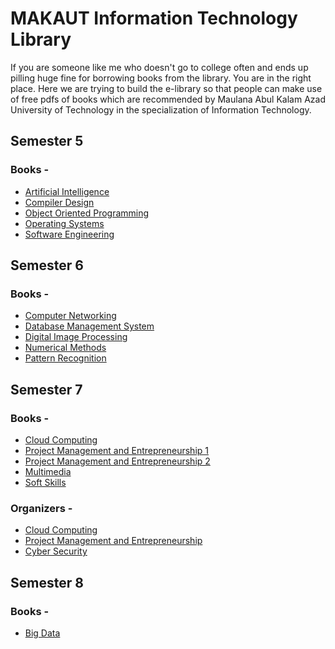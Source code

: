 # MAKAUT Information Technology Library
If you are someone like me who doesn't go to college often and ends up pilling huge fine for borrowing books from the library. You are in the right place. Here we are trying to build the e-library so that people can make use of free pdfs of books which are recommended by Maulana Abul Kalam Azad University of Technology in the specialization of Information Technology.

## Semester 5

### Books -
- [Artificial Intelligence](books/sem_five/artificial_intelligence.pdf)
- [Compiler Design](books/sem_five/compiler_design.pdf)
- [Object Oriented Programming](books/sem_five/object_oriented_programming.pdf)
- [Operating Systems](books/sem_five/operating_system.pdf)
- [Software Engineering](books/sem_five/software_engineering.pdf)

## Semester 6

### Books -
- [Computer Networking](books/sem_six/computer_networking.pdf)
- [Database Management System](books/sem_six/database_management_system.pdf)
- [Digital Image Processing](books/sem_six/digital_image_processing.pdf)
- [Numerical Methods](books/sem_six/numerical_methods.pdf)
- [Pattern Recognition](books/sem_six/pattern_recognition.pdf)

## Semester 7

### Books -
- [Cloud Computing](books/sem_seven/cloud_computing.pdf)
- [Project Management and Entrepreneurship 1](books/sem_seven/entrepreneurship_and_project_management(1).pdf)
- [Project Management and Entrepreneurship 2](books/sem_seven/entrepreneurship_and_project_management(2).pdf)
- [Multimedia](books/sem_seven/multimedia_systems.pdf)
- [Soft Skills](books/sem_seven/soft_skill.pdf)

### Organizers - 
 - [Cloud Computing](Organizers/Sem_7/Cloud_Computing_Organizer.pdf)
 - [Project Management and Entrepreneurship](Organizers/Sem_7/PME_Organizer.pdf)
 - [Cyber Security](Organizers/Sem_7/Cyber_Security_Organizer.pdf)

## Semester 8

### Books -
- [Big Data](books/sem_eight/big_data.pdf)
